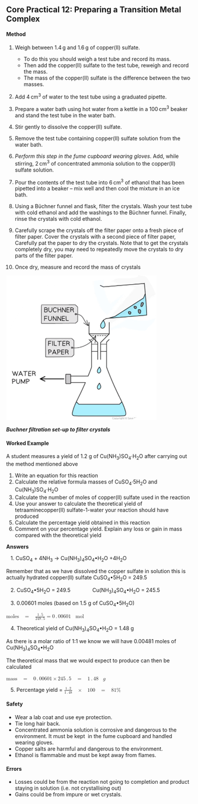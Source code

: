 Core Practical 12: Preparing a Transition Metal Complex
-------------------------------------------------------

#### Method

1. Weigh between 1.4 g and 1.6 g of copper(II) sulfate.

   * To do this you should weigh a test tube and record its mass.
   * Then add the copper(II) sulfate to the test tube, reweigh and record the mass.
   * The mass of the copper(II) sulfate is the difference between the two masses.
2. Add 4 cm<sup>3</sup> of water to the test tube using a graduated pipette.
3. Prepare a water bath using hot water from a kettle in a 100 cm<sup>3</sup> beaker and stand the test tube in the water bath.
4. Stir gently to dissolve the copper(II) sulfate.
5. Remove the test tube containing copper(II) sulfate solution from the water bath.
6. <i>Perform this step in the fume cupboard wearing gloves</i>. Add, while stirring, 2 cm<sup>3</sup> of concentrated ammonia solution to the copper(II) sulfate solution.
7. Pour the contents of the test tube into 6 cm<sup>3</sup> of ethanol that has been pipetted into a beaker – mix well and then cool the mixture in an ice bath.
8. Using a Bϋchner funnel and flask, filter the crystals. Wash your test tube with cold ethanol and add the washings to the Bϋchner funnel. Finally, rinse the crystals with cold ethanol.
9. Carefully scrape the crystals off the filter paper onto a fresh piece of filter paper. Cover the crystals with a second piece of filter paper, Carefully pat the paper to dry the crystals. Note that to get the crystals completely dry, you may need to repeatedly move the crystals to dry parts of the filter paper.
10. Once dry, measure and record the mass of crystals

![bucher-funnel](bucher-funnel.png)

<i><b>Buchner filtration set-up to filter crystals</b></i>

#### Worked Example

A student measures a yield of 1.2 g of Cu(NH<sub>3</sub>)SO<sub>4</sub>·H<sub>2</sub>O after carrying out the method mentioned above

1. Write an equation for this reaction
2. Calculate the relative formula masses of CuSO<sub>4</sub>·5H<sub>2</sub>O and Cu(NH<sub>3</sub>)SO<sub>4</sub>·H<sub>2</sub>O
3. Calculate the number of moles of copper(II) sulfate used in the reaction
4. Use your answer to calculate the theoretical yield of tetraaminecopper(II) sulfate-1-water your reaction should have produced
5. Calculate the percentage yield obtained in this reaction
6. Comment on your percentage yield. Explain any loss or gain in mass compared with the theoretical yield

<b>Answers</b>

   1. CuSO<sub>4</sub> + 4NH<sub>3</sub> → Cu(NH<sub>3</sub>)<sub>4</sub>SO<sub>4</sub>•H<sub>2</sub>O +4H<sub>2</sub>O

Remember that as we have dissolved the copper sulfate in solution this is actually hydrated copper(II) sulfate CuSO<sub>4</sub>•5H<sub>2</sub>O = 249.5

   2. CuSO<sub>4</sub>•5H<sub>2</sub>O = 249.5               Cu(NH<sub>3</sub>)<sub>4</sub>SO<sub>4</sub>•H<sub>2</sub>O = 245.5

   3. 0.00601 moles (based on 1.5 g of CuSO<sub>4</sub>•5H<sub>2</sub>O)

<math><semantics><mrow><mi>moles</mi><mo> </mo><mo>=</mo><mo> </mo><mfrac><mrow><mn>1</mn><mo>.</mo><mn>5</mn></mrow><mrow><mn>249</mn><mo>.</mo><mn>5</mn></mrow></mfrac><mo>=</mo><mn>0</mn><mo>.</mo><mn>00601</mn><mo> </mo><mi>mol</mi></mrow><annotation>{"language":"en","fontFamily":"Times New Roman","fontSize":"18"}</annotation></semantics></math>

   4. Theoretical yield of Cu(NH<sub>3</sub>)<sub>4</sub>SO<sub>4</sub>•H<sub>2</sub>O = 1.48 g

As there is a molar ratio of 1:1 we know we will have 0.00481 moles of Cu(NH<sub>3</sub>)<sub>4</sub>SO<sub>4</sub>•H<sub>2</sub>O

The theoretical mass that we would expect to produce can then be calculated

<math><semantics><mrow><mi>mass</mi><mo> </mo><mo>=</mo><mo> </mo><mn>0</mn><mo>.</mo><mn>00601</mn><mo>×</mo><mn>245</mn><mo>.</mo><mn>5</mn><mo> </mo><mo>=</mo><mo> </mo><mn>1</mn><mo>.</mo><mn>48</mn><mo> </mo><mi>g</mi></mrow><annotation>{"language":"en","fontFamily":"Times New Roman","fontSize":"18"}</annotation></semantics></math>

   5. Percentage yield = <math><semantics><mrow><mfrac><mrow><mn>1</mn><mo>.</mo><mn>2</mn></mrow><mrow><mn>1</mn><mo>.</mo><mn>48</mn></mrow></mfrac><mo> </mo><mo>×</mo><mo> </mo><mn>100</mn><mo> </mo><mo>=</mo><mo> </mo><mn>81</mn><mo>%</mo></mrow><annotation>{"language":"en","fontFamily":"Times New Roman","fontSize":"18"}</annotation></semantics></math>

#### Safety

* Wear a lab coat and use eye protection.
* Tie long hair back.
* Concentrated ammonia solution is corrosive and dangerous to the environment. It must be kept  in the fume cupboard and handled wearing gloves.
* Copper salts are harmful and dangerous to the environment.
* Ethanol is flammable and must be kept away from flames.

#### Errors

* Losses could be from the reaction not going to completion and product staying in solution (i.e. not crystallising out)
* Gains could be from impure or wet crystals.